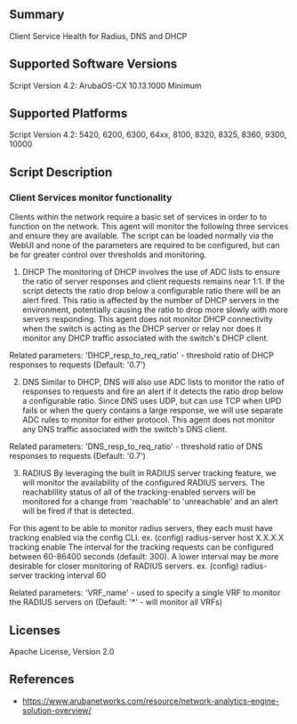 ## Summary

Client Service Health for Radius, DNS and DHCP

## Supported Software Versions

Script Version 4.2: ArubaOS-CX 10.13.1000 Minimum

## Supported Platforms

Script Version 4.2: 5420, 6200, 6300, 64xx, 8100, 8320, 8325, 8360, 9300, 10000

## Script Description

### Client Services monitor functionality
Clients within the network require a basic set of services in order to
to function on the network. This agent will monitor the following three
services and ensure they are available. The script can be loaded normally
via the WebUI and none of the parameters are required to be configured,
but can be for greater control over thresholds and monitoring.

1. DHCP
The monitoring of DHCP involves the use of ADC lists to ensure the ratio of
server responses and client requests remains near 1:1. If the script
detects the ratio drop below a configurable ratio there will be an alert
fired. This ratio is affected by the number of DHCP servers in the
environment, potentially causing the ratio to drop more slowly with more
servers responding. This agent does not monitor DHCP connectivity when the
switch is acting as the DHCP server or relay nor does it monitor any DHCP
traffic associated with the switch's DHCP client.

Related parameters:
'DHCP_resp_to_req_ratio' - threshold ratio of DHCP responses to requests (Default: '0.7')

2. DNS
Similar to DHCP, DNS will also use ADC lists to monitor the ratio of responses
to requests and fire an alert if it detects the ratio drop below a
configurable ratio. Since DNS uses UDP, but can use TCP when UPD fails or
when the query contains a large response, we will use separate ADC rules to
monitor for either protocol. This agent does not monitor any DNS traffic
associated with the switch's DNS client.

Related parameters:
'DNS_resp_to_req_ratio' - threshold ratio of DNS responses to requests (Default: '0.7')

3. RADIUS
By leveraging the built in RADIUS server tracking feature, we will monitor
the availability of the configured RADIUS servers. The reachablility status
of all of the tracking-enabled servers will be monitored for a change from
'reachable' to 'unreachable' and an alert will be fired if that is detected.

For this agent to be able to monitor radius servers, they each must have tracking enabled via the config CLI.
    ex. (config) radius-server host X.X.X.X tracking enable
The interval for the tracking requests can be configured between 60-86400 seconds (default: 300).
A lower interval may be more desirable for closer monitoring of RADIUS servers.
    ex. (config) radius-server tracking interval 60

Related parameters:
'VRF_name' - used to specify a single VRF to monitor the RADIUS servers on (Default: '*' - will monitor all VRFs)

## Licenses

Apache License, Version 2.0

## References

- https://www.arubanetworks.com/resource/network-analytics-engine-solution-overview/
